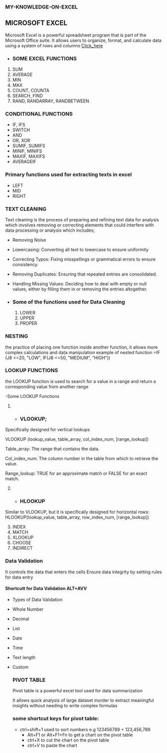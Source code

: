 ### MY-KNOWLEDGE-ON-EXCEL
## MICROSOFT EXCEL
Microsoft Excel is a powerful spreadsheet program that is part of the Microsoft Office suite. It allows users to organize, format, and calculate data using a system of rows and columns
[Click_here](www.microsoft.com)

- ### SOME EXCEL FUNCTIONS
 1. SUM
 2. AVERAGE
 3. MIN
 4. MAX
 5. COUNT, COUNTA
 6. SEARCH, FIND
 7. RAND, RANDARRAY, RANDBETWEEN

### CONDITIONAL FUNCTIONS
- IF, IFS
- SWITCH
- AND
- OR, XOR
- SUMIF, SUMIFS
- MINIF, MINIFS
- MAXIF, MAXIFS
- AVERAGEIF
  
### Primary functions used for extracting texts in excel
- LEFT
- MID
- RIGHT

### TEXT CLEANING
Text cleaning is the process of preparing and refining text data for analysis which involves removing or correcting elements that could interfere with data processing or analysis which includes;
- Removing Noise
- Lowercasing: Converting all text to lowercase to ensure uniformity
- Correcting Typos: Fixing misspellings or grammatical errors to ensure consistency.
- Removing Duplicates: Ensuring that repeated entries are consolidated.
- Handling Missing Values: Deciding how to deal with empty or null values, either by filling them in or removing the entries altogether.
  
- ### Some of the functions used for Data Cleaning
  1. LOWER
  2. UPPER
  3. PROPER

### NESTING
the practice of placing one function inside another function, it allows more complex calculations and data manipulation
example of nested function
=IF (J8 <=20, "LOW", IF(J8 <=50, "MEDIUM", "HIGH"))

### LOOKUP FUNCTIONS
the LOOKUP function is used to search for a value in a range and return a corresponding value from another range

-Some LOOKUP Functions

1. - ### VLOOKUP;
Specifically designed for vertical lookups

VLOOKUP (lookup_value, table_array, col_index_num, [range_lookup])

Table_array: The range that contains the data.

Col_index_num: The column number in the table from which to retrieve the value.

Range_lookup: TRUE for an approximate match or FALSE for an exact match.

2. - ### HLOOKUP
Similar to VLOOKUP, but it is specifically designed for horizontal rows:
HLOOKUP(lookup_value, table_array, row_index_num, [range_lookup])

3. INDEX
4. MATCH
5. XLOOKUP
6. CHOOSE
7. INDIRECT

### Data Validation
It controls the data that enters the cells
Ensure data integrity by setting rules for data entry

#### Shortcutt for Data Validation ALT+AVV

- Types of Data Validation
- Whole Number
- Decimal
- List
- Date
- Time
- Text length
- Custom

  ### PIVOT TABLE
  Pivot table is a powerful excel tool used for data summarization

  It allows quick analysis of large dataset inorder to extract meaningful insights without needing to write complex formulas
   ### some shortcut keys for pivot table:
  - ctrl+shift+1 used to sort numbers
     e.g 123456789 + 123,456,789
    - Alt+F1 or Alt+F1+Fn to get a chart on the pivot table
    - ctrl+X to cut the chart on the pivot table
    - ctrl+V to paste the chart

  
  

